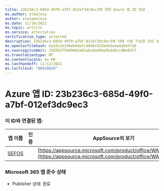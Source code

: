 ```yaml
---
title: 23b236c3-685d-49f0-a7bf-012ef3dc9ec3에 대한 Azure 앱 ID 정보
ms.author: elmalova
author: elenamalova
ms.date: 11/10/2021
ms.topic: article
ms.service: attestation
certification_type: attested
description: 23b236c3-685d-49f0-a7bf-012ef3dc9ec3에 대해 사용 가능한 모든 보안 및 규정 준수 정보입니다.
ms.openlocfilehash: ba2dc2e1d9eb4de7cd9d0c025b4e5aaa4a9a5fa8
ms.sourcegitcommit: 358503f5b89862e61a6c8ad4ba5bda9ccd8e8357
ms.translationtype: MT
ms.contentlocale: ko-KR
ms.lasthandoff: 11/12/2021
ms.locfileid: "60918820"
---
```

# <a name="azure-app-id-23b236c3-685d-49f0-a7bf-012ef3dc9ec3"></a>Azure 앱 ID: 23b236c3-685d-49f0-a7bf-012ef3dc9ec3


### <a name="apps-associated-with-this-id"></a>이 ID와 연결된 앱:
| **앱 이름** | **인증** | **AppSource의 보기** |
|--------------|---------------|-----------------------|
| [SEFOS](https://docs.microsoft.com/microsoft-365-app-certification/forward/WA200003219) |  | [https://appsource.microsoft.com/product/office/WA200003219](https://appsource.microsoft.com/product/office/WA200003219) |

### <a name="microsoft-365-app-compliance-status"></a>Microsoft 365 앱 준수 상태
- Publisher 상태: 완료
